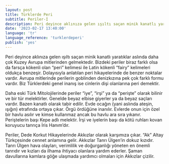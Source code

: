 ```yaml
---
layout: post
title: Türklerde Peri
subtitle: Periler-I
description: Peri deyince aklınıza gelen ışıltı saçan minik kanatlı yaratıklar aslında daha çok Kuzey Avrupa mitlerinden gelmektedir. Bizdeki periler biraz farklı olsa da farsça kökenli olan “peri” kelimesi ile Latin kökenli “fairy” kelimeleri oldukça benzeşir. Dolayısıyla anlatılan peri hikayelerinde de benzer noktalar vardır.
date: '2023-02-17 13:40:00'
language: 'tr'
language_reference: 'turklerdeperi'
publish: 'yes'
---
```

Peri deyince aklınıza gelen ışıltı saçan minik kanatlı yaratıklar aslında daha çok Kuzey Avrupa mitlerinden gelmektedir. Bizdeki periler biraz farklı olsa da farsça kökenli olan “peri” kelimesi ile Latin kökenli “fairy” kelimeleri oldukça benzeşir. Dolayısıyla anlatılan peri hikayelerinde de benzer noktalar vardır.
Avrupa mitlerinde perilerin goblinden denizkızına pek çok farklı formu vardır. Biz Türklerdeki genel inanış ise cinlerin dişi olanlarına peri demektir.

Daha eski Türk Mitolojilerinde periler “iye”, “irşi” ya da “perişte” olarak bilinir ve bir tür melektirler. Genelde beyaz elbise giyerler ya da beyaz saçları vardır.  Bazen kanatlı olarak tabir edilir. Evde ocağın (yani aslında ateşin, ışığın) etrafında ortaya çıkar. Örgü ördüğüne inanılır. Evlerde onun için özel bir havlu asılır ve kimse kullanmaz ancak bu havlu ara sıra yıkanır. Periştelerin başı Kepe adlı melektir. İrşi ve iyelerin başı da kötü ruhları kovan koruyucu tanrıça İris Hanım’dır.

Periler, Dede Korkut Hikayelerinde Akkızlar olarak karşımıza çıkar. “Ak” Altay Türkçesinde cennet anlamına gelir. Akkızlar Tanrı Ülgen’in dokuz kızıdır. Tanrı Ülgen hava olayları, verimlilik ve doğurganlığı yöneten en önemli tanrıdır ve kızları da ilhama ihtiyacı olanlara yardım ederler. Şaman davullarına kamlara göğe ulaşmada yardımcı olmaları için Akkızlar çizilir.
